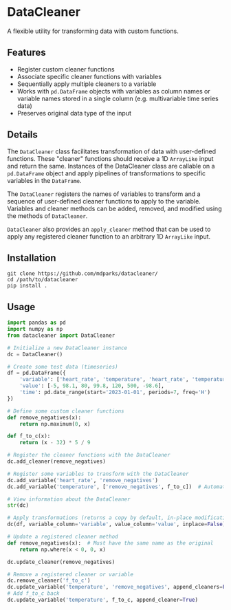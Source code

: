 # DataCleaner

A flexible utility for transforming data with custom functions.

## Features
* Register custom cleaner functions
* Associate specific cleaner functions with variables
* Sequentially apply multiple cleaners to a variable
* Works with `pd.DataFrame` objects with variables as column names or variable names stored in a single column (e.g. 
  multivariable time series data)
* Preserves original data type of the input

## Details

The `DataCleaner` class facilitates transformation of data with user-defined functions. These "cleaner" functions should receive a 1D `ArrayLike` input and return the same. Instances of the DataCleaner class are callable on a `pd.DataFrame` object and apply pipelines of transformations to specific variables in the `DataFrame`.

The `DataCleaner` registers the names of variables to transform and a sequence of user-defined cleaner functions to apply to the variable. Variables and cleaner methods can be added, removed, and modified using the methods of `DataCleaner`.

`DataCleaner` also provides an `apply_cleaner` method that can be used to apply any registered cleaner function to an arbitrary 1D `ArrayLike` input.

## Installation

```shell
git clone https://github.com/mdparks/datacleaner/
cd /path/to/datacleaner
pip install .
```

## Usage
```python
import pandas as pd
import numpy as np
from datacleaner import DataCleaner

# Initialize a new DataCleaner instance
dc = DataCleaner()

# Create some test data (timeseries)
df = pd.DataFrame({
    'variable': ['heart_rate', 'temperature', 'heart_rate', 'temperature', 'glucose', 'glucose', 'temperature'],
    'value': [-5, 98.1, 80, 99.8, 120, 500, -98.6],
    'time': pd.date_range(start='2023-01-01', periods=7, freq='H')
})

# Define some custom cleaner functions
def remove_negatives(x):
    return np.maximum(0, x)

def f_to_c(x):
    return (x - 32) * 5 / 9

# Register the cleaner functions with the DataCleaner
dc.add_cleaner(remove_negatives)

# Register some variables to transform with the DataCleaner
dc.add_variable('heart_rate', 'remove_negatives')
dc.add_variable('temperature', ['remove_negatives', f_to_c])  # Automatically registers f_to_c

# View information about the DataCleaner
str(dc)

# Apply transformations (returns a copy by default, in-place modification is optional)
dc(df, variable_column='variable', value_column='value', inplace=False)

# Update a registered cleaner method
def remove_negatives(x):  # Must have the same name as the original
    return np.where(x < 0, 0, x)

dc.update_cleaner(remove_negatives)

# Remove a registered cleaner or variable
dc.remove_cleaner('f_to_c')
dc.update_variable('temperature', 'remove_negatives', append_cleaners=False)
# Add f_to_c back
dc.update_variable('temperature', f_to_c, append_cleaner=True)
```


